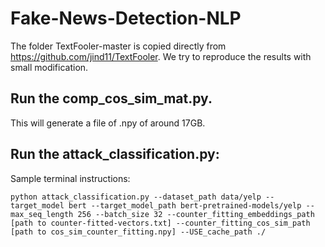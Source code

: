# Fake-News-Detection-NLP

The folder TextFooler-master is copied directly from https://github.com/jind11/TextFooler. We try to reproduce the results with small modification.

## Run the comp_cos_sim_mat.py.

This will generate a file of .npy of around 17GB.

## Run the attack_classification.py:

Sample terminal instructions:

```
python attack_classification.py --dataset_path data/yelp --target_model bert --target_model_path bert-pretrained-models/yelp --max_seq_length 256 --batch_size 32 --counter_fitting_embeddings_path [path to counter-fitted-vectors.txt] --counter_fitting_cos_sim_path [path to cos_sim_counter_fitting.npy] --USE_cache_path ./
```
